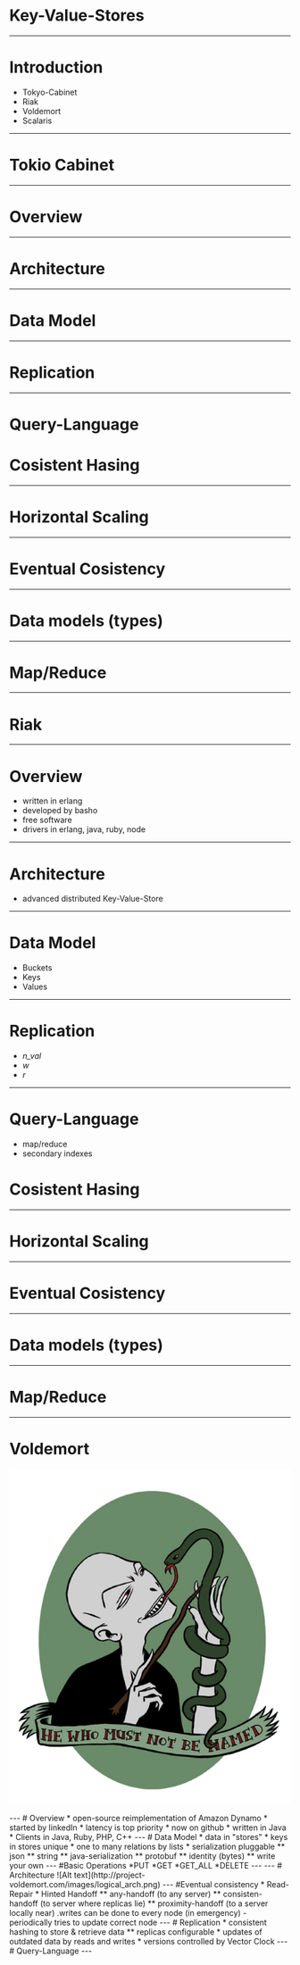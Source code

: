 # Key-Value-Stores

---

# Introduction

* Tokyo-Cabinet
* Riak
* Voldemort
* Scalaris

---

# Tokio Cabinet 

---

# Overview


---
# Architecture

---

# Data Model

---

# Replication


---

# Query-Language


# Cosistent Hasing

---

# Horizontal Scaling

---

# Eventual Cosistency

---

# Data models (types)

---

# Map/Reduce

---

# Riak

---

# Overview

* written in erlang
* developed by basho
* free software
* drivers in erlang, java, ruby, node

---
# Architecture
 * advanced distributed Key-Value-Store

---

# Data Model

* Buckets
* Keys
* Values

---

# Replication

* *n_val*
* *w*
* *r*

---

# Query-Language
* map/reduce
* secondary indexes


# Cosistent Hasing

---

# Horizontal Scaling

---

# Eventual Cosistency

---

# Data models (types)

---

# Map/Reduce

---

# Voldemort 
![Alt text](images/voldemort.png)

<!-- taken from Project Voldemort ppt from http://www.svforum.org/index.cfm?fuseaction=Document.filterdocumentlist&topicRadio=Topic&topicOnly=32&docPublishYear=getAllYears --!>

---

# Overview
* open-source reimplementation of Amazon Dynamo
* started by linkedIn
* latency is top priority
* now on github
* written in Java
* Clients in Java, Ruby, PHP, C++

---
# Data Model
* data in "stores"
* keys in stores unique
* one to many relations by lists
* serialization pluggable
** json
** string
** java-serialization
** protobuf
** identity (bytes)
** write your own

---

#Basic Operations
*PUT
*GET
*GET_ALL
*DELETE

---

---
# Architecture
![Alt text](http://project-voldemort.com/images/logical_arch.png)
<!-- taken from http://project-voldemort.com/design.php --!>
---

#Eventual consistency
* Read-Repair
* Hinted Handoff 
** any-handoff (to any server)
** consisten-handoff (to server where replicas lie)
** proximity-handoff (to a server locally near)
.writes can be done to every node (in emergency) - periodically tries to update correct node


---

# Replication
* consistent hashing to store & retrieve data
** replicas configurable
* updates of outdated data by reads and writes
* versions controlled by Vector Clock

---

# Query-Language

---

